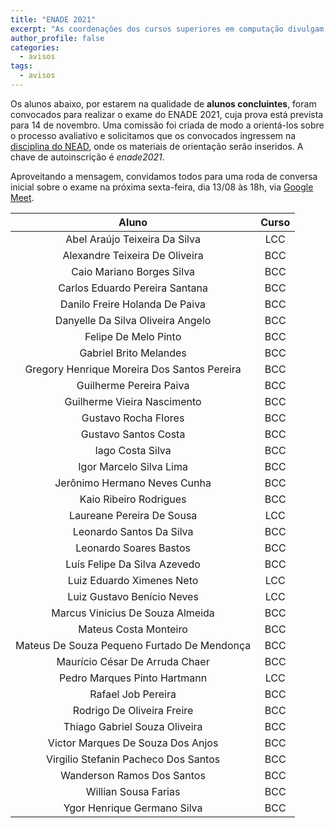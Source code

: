 ```yaml
---
title: "ENADE 2021"
excerpt: "As coordenações dos cursos superiores em computação divulgam a lista dos alunos convocados para realizar o ENADE 2021."
author_profile: false
categories:
  - avisos
tags:
  - avisos
---
```


Os alunos abaixo, por estarem na qualidade de **alunos concluintes**, foram convocados para realizar o exame do ENADE 2021, cuja prova está prevista para 14 de novembro. Uma comissão foi criada de modo a orientá-los sobre o processo avaliativo e solicitamos que os convocados ingressem na [disciplina do NEAD](https://nead.ifb.edu.br/course/view.php?id=6338), onde os materiais de orientação serão inseridos. A chave de autoinscrição é *enade2021*.

Aproveitando a mensagem, convidamos todos para uma roda de conversa inicial sobre o exame na próxima sexta-feira, dia 13/08 às 18h, via [Google Meet](https://meet.google.com/mtc-dxia-duu).


|                    Aluno                    | Curso |
|:-------------------------------------------:|:-----:|
| Abel Araújo Teixeira Da Silva	| LCC |
| Alexandre Teixeira De Oliveira              |  BCC  |
| Caio Mariano Borges Silva                   |  BCC  |
| Carlos Eduardo Pereira Santana              |  BCC  |
| Danilo Freire Holanda De Paiva              |  BCC  |
| Danyelle Da Silva Oliveira Angelo           |  BCC  |
| Felipe De Melo Pinto                        |  BCC  |
| Gabriel Brito Melandes                      |  BCC  |
| Gregory Henrique Moreira Dos Santos Pereira |  BCC  |
| Guilherme Pereira Paiva                     |  BCC  |
| Guilherme Vieira Nascimento                 |  BCC  |
| Gustavo Rocha Flores                        |  BCC  |
| Gustavo Santos Costa                        |  BCC  |
| Iago Costa Silva                            |  BCC  |
| Igor Marcelo Silva Lima                     |  BCC  |
| Jerônimo Hermano Neves Cunha                |  BCC  |
| Kaio Ribeiro Rodrigues                      |  BCC  |
| Laureane Pereira De Sousa                   |  LCC  |
| Leonardo Santos Da Silva                    |  BCC  |
| Leonardo Soares Bastos                      |  BCC  |
| Luís Felipe Da Silva Azevedo                |  BCC  |
| Luiz Eduardo Ximenes Neto                   |  LCC  |
| Luiz Gustavo Benício Neves                  |  LCC  |
| Marcus Vinicius De Souza Almeida            |  BCC  |
| Mateus Costa Monteiro                       |  BCC  |
| Mateus De Souza Pequeno Furtado De Mendonça |  BCC  |
| Maurício César De Arruda Chaer              |  BCC  |
| Pedro Marques Pinto Hartmann                |  LCC  |
| Rafael Job Pereira                          |  BCC  |
| Rodrigo De Oliveira Freire                  |  BCC  |
| Thiago Gabriel Souza Oliveira               |  BCC  |
| Victor Marques De Souza Dos Anjos           |  BCC  |
| Virgilio Stefanin Pacheco Dos Santos        |  BCC  |
| Wanderson Ramos Dos Santos                  |  BCC  |
| Willian Sousa Farias                        |  BCC  |
| Ygor Henrique Germano Silva                 |  BCC  |
